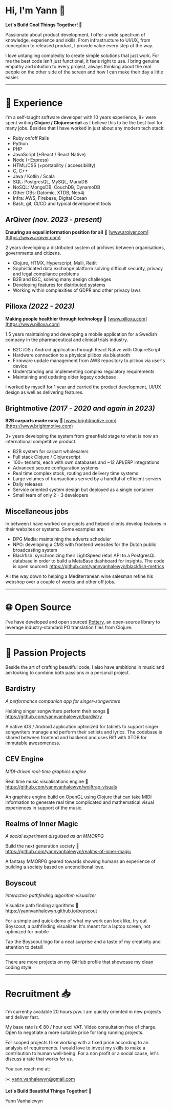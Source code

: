 # Hi, I'm Yann 👋

**Let's Build Cool Things Together! 🚀**

Passionate about product development, I offer a wide spectrum of knowledge, experience and skills. From infrastructure to UI/UX, from conception to released product, I provide value every step of the way.

I love untangling complexity to create simple solutions that just work. For me the best code isn't just functional, it feels right to use. I bring genuine empathy and intuition to every project, always thinking about the real people on the other side of the screen and how I can make their day a little easier.

---

# 💼 Experience

I'm a self-taught software developer with 10 years experience, 8+ were spent writing **Clojure / Clojurescript** as I believe this to be the best tool for many jobs. Besides that I have worked in just about any modern tech stack:

- Ruby on/off Rails
- Python
- PHP
- JavaScript (+React / React Native)
- Node (+Express)
- HTML/CSS (+portability / accessibility)
- C, C++
- Java / Kotlin / Scala
- SQL: PostgresQL, MySQL, MariaDB
- NoSQL: MongoDB, CouchDB, DynamoDB
- Other DBs: Datomic, XTDB, Neo4j
- Infra: AWS, Firebase, Digital Ocean
- Bash, git, CI/CD and typical development tools

## ArQiver *(nov. 2023 - present)*

**Ensuring an equal information position for all** 📎 [www.arqiver.com](https://www.arqiver.com)

2 years developing a distributed system of archives between organisations, governments and citizens.

- Clojure, HTMX, Hyperscript, Malli, Reitit
- Sophisticated data exchange platform solving difficult security, privacy and legal compliance problems
- B2B and B2C, solving many design challenges
- Developing features for distributed systems
- Working within complexities of GDPR and other privacy laws

## Pilloxa *(2022 - 2023)*

**Making people healthier through technology**  💊 [www.pilloxa.com](https://www.pilloxa.com)

1.5 years maintaining and developing a mobile application for a Swedish company in the pharmaceutical and clinical trials industry.

- B2C iOS / Android application through React Native with ClojureScript
- Hardware connection to a physical pillbox via bluetooth
- Firmware update management from AWS repository to pillbox via user's device
- Understanding and implementing complex regulatory requirements
- Maintaining and updating older legacy codebase

I worked by myself for 1 year and carried the product development, UI/UX design as well as delivering features.

## Brightmotive *(2017 - 2020 and again in 2023)*

**B2B carparts made easy** 🚗 [www.brightmotive.com](https://www.brightmotive.com)

3+ years developing the system from greenfield stage to what is now an international competitive product.

- B2B system for carpart wholesalers
- Full stack Clojure / Clojurescript
- 100+ tenants, each with own databases and ~12 API/ERP integrations
- Advanced secure configuration systems
- Real time complex stock, routing and delivery time systems
- Large volumes of transactions served by a handful of efficient servers
- Daily releases
- Service oriented system design but deployed as a single container
- Small team of only 2 - 3 developers

## Miscellaneous jobs

In between I have worked on projects and helped clients develop features in their websites or systems. Some examples are:

- DPG Media: maintaining the adverts scheduler
- NPO: developing a CMS with frontend websites for the Dutch public broadcasting system
- Blackfish: synchronizing their LightSpeed retail API to a PostgresQL database in order to build a MetaBase dashboard for insights. The code is open sourced: https://github.com/yannvanhalewyn/blackfish-metrics

All the way down to helping a Mediterranean wine salesman refine his webshop over a couple of weeks and other off jobs.

---

# 🌐 Open Source

I've have developed and open sourced [Pottery](https://github.com/brightin/pottery), an open-source library to leverage industry-standard PO translation files from Clojure.

---

# 🎨 Passion Projects

Beside the art of crafting beautiful code, I also have ambitions in music and am looking to combine both passions in a personal project.

## Bardistry
*A performance companion app for singer-songwriters*

Helping singer songwriters perform their songs  🎤 https://github.com/yannvanhalewyn/bardistry

A native iOS / Android application optimized for tablets to support singer songwriters manage and perform their setlists and lyrics. The codebase is shared between frontend and backend and uses Biff with XTDB for immutable awesomeness.

## CEV Engine
*MIDI-driven real-time graphics engine*

Real time music visualisations engine 👾 https://github.com/yannvanhalewyn/wolftrap-visuals

An graphics engine build on OpenGL using Clojure that can take MIDI information to generate real time complicated and mathematical visual experiences in support of the music.

## Realms of Inner Magic
*A social experiment disguised as an MMORPG*

Build the next generation society 🧙 https://github.com/yannvanhalewyn/realms-of-inner-magic

A fantasy MMORPG geared towards showing humans an experience of building a society based on unconditional love.

## Boyscout
*Interactive pathfinding algorithm visualizer*

Visualize path finding algorithms 🧭 https://yannvanhalewyn.github.io/boyscout

For a simple and quick demo of what my work can look like, try out Boyscout, a pathfinding visualizer.  It's meant for a laptop screen, not optimized for mobile

Tap the Boyscout logo for a neat surprise and a taste of my creativity and attention to detail!

---

There are more projects on my GitHub profile that showcase my clean coding style.

---

# Recruitment 📥

I'm currently available 20 hours p/w. I am quickly oriented in new projects and deliver fast.

My base rate is € 80 / hour excl VAT. Video consultation free of charge. Open to negotiate a more suitable price for long running projects.

For scoped projects I like working with a fixed price according to an analysis of requirements.
I would love to invest my skills to make a contribution to human well-being. For a non profit or a social cause, let's discuss a rate that works for us.

You can reach me at:

✉️ [yann.vanhalewyn@gmail.com](mailto:yann.vanhalewyn@gmail.com)

**Let's Build Beautiful Things Together! 🚀**

Yann Vanhalewyn
